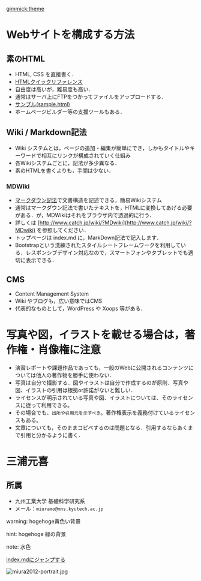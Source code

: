 [gimmick:theme](spacelab)

# Webサイトを構成する方法

## 素のHTML

- HTML, CSS を直接書く．
- [HTMLクイックリファレンス](http://www.htmq.com/html5/)
- 自由度は高いが，難易度も高い．
- 通常はサーバ上にFTPをつかってファイルをアップロードする．
- [サンプル(sample.html)](sample.html) 
- ホームページビルダー等の支援ツールもある．

## Wiki / Markdown記法

- Wiki システムとは，ページの追加・編集が簡単にでき，しかもタイトルやキーワードで相互にリンクが構成されていく仕組み
- 各Wikiシステムごとに，記法が多少異なる．
- 素のHTMLを書くよりも，手間は少ない．

### MDWiki

- [マークダウン記法](http://kojika17.com/2013/01/starting-markdown.html)で文書構造を記述できる，簡易Wikiシステム
- 通常はマークダウン記法で書いたテキストを，HTMLに変換してあげる必要がある．が，MDWikiはそれをブラウザ内で透過的に行う．
- 詳しくは [http://www.catch.jp/wiki/?MDwiki](http://www.catch.jp/wiki/?MDwiki) を参照してください．
- トップページは index.md に，MarkDown記法で記入します．
- Bootstrapという洗練されたスタイルシートフレームワークを利用している．レスポンシブデザイン対応なので，スマートフォンやタブレットでも適切に表示できる．

## CMS

- Content Management System
 - Wiki やブログも，広い意味ではCMS
- 代表的なものとして，WordPress や Xoops 等がある．

# 写真や図，イラストを載せる場合は，著作権・肖像権に注意

- 演習レポートや課題作品であっても，一般のWebに公開されるコンテンツについては他人の著作物を勝手に使わない．
- 写真は自分で撮影する．図やイラストは自分で作成するのが原則．写真や図、イラストの引用は根拠or許諾がないと難しい．
 - ライセンスが明示されている写真や図、イラストについては、そのライセンスに従って利用できる。
 - その場合でも、`出所や引用元を示すべき`。著作権表示を義務付けているライセンスもある。
- 文章についても，そのままコピペするのは問題となる．引用するならあくまで引用と分かるように書く．

# 三浦元喜

## 所属

- 九州工業大学 基礎科学研究系
- メール：`miuramo@mns.kyutech.ac.jp`

warning: hogehoge黄色い背景

hint: hogehoge 緑の背景

note: 水色

[index.mdにジャンプする](index.md)

![](img/miura2012-portrait.jpg "miura2012-portrait.jpg")
